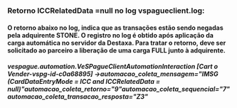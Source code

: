 ### Retorno ICCRelatedData =null no log vspagueclient.log:



#### O retorno abaixo no log, indica que as transações estão sendo negadas pela adquirente STONE. O registro no log é obtido após aplicação da carga automática no servidor da Destaxa. Para tratar o retorno, deve ser solicitado ao parceiro a liberação de uma carga FULL junto à adquirente.


##### vespague.automation.VeSPagueClientAutomationInteraction [Cart o Vender-vspg-id-c0a68895] ->automacao_coleta_mensagem="IMSG (CardDataEntryMode = ICC and ICCRelatedData = null)"automacao_coleta_retorno="9"automacao_coleta_sequencial="7"automacao_coleta_transacao_resposta="Z3"
